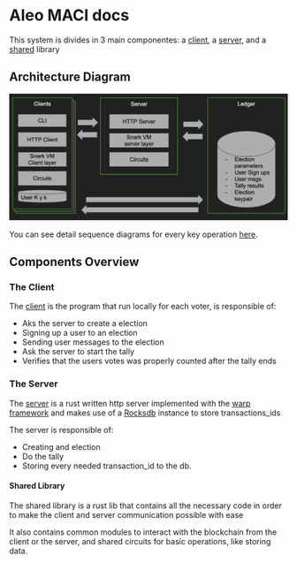 # Aleo MACI docs

This system is divides in 3 main componentes: a [client](../client), a [server](../server), and a [shared](../) library

## Architecture Diagram

![maci_aleo_Architecture](aleo_maci_overview.png)

You can see detail sequence diagrams for every key operation [here](aleo_maci_sequence_diagram.pdf).

## Components Overview

### The Client

The [client](../client) is the program that run locally for each voter, is responsible of:
- Aks the server to create a election
- Signing up a user to an election
- Sending user messages to the election
- Ask the server to start the tally
- Verifies that the users votes was properly counted after the tally ends

### The Server

The [server](../server) is a rust written http server implemented with the [warp framework](https://github.com/seanmonstar/warp) and makes use of a [Rocksdb](https://github.com/facebook/rocksdb/) instance to store transactions_ids 

The server is responsible of:
- Creating and election
- Do the tally
- Storing every needed transaction_id to the db.

#### Shared Library

The shared library is a rust lib that contains all the necessary code in order to make the client and server communication possible with ease

It also contains common modules to interact with the blockchain from the client or the server, and shared circuits for basic operations, like storing data. 
